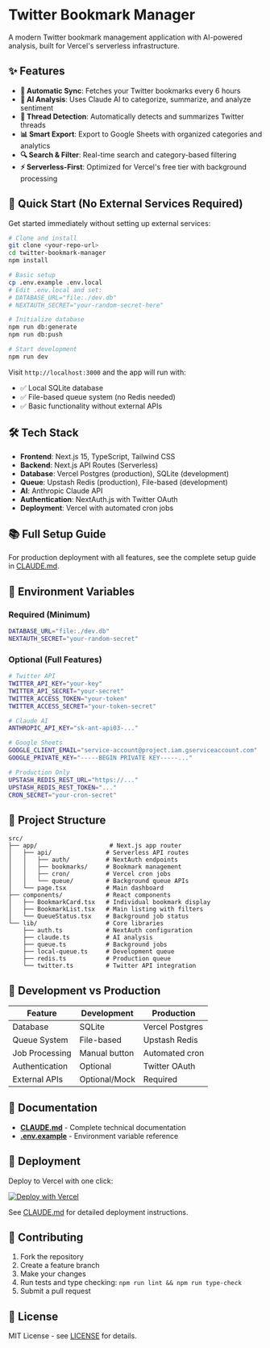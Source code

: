 # Twitter Bookmark Manager

A modern Twitter bookmark management application with AI-powered analysis, built for Vercel's serverless infrastructure.

## ✨ Features

- **🔄 Automatic Sync**: Fetches your Twitter bookmarks every 6 hours
- **🧠 AI Analysis**: Uses Claude AI to categorize, summarize, and analyze sentiment
- **🧵 Thread Detection**: Automatically detects and summarizes Twitter threads
- **📊 Smart Export**: Export to Google Sheets with organized categories and analytics
- **🔍 Search & Filter**: Real-time search and category-based filtering
- **⚡ Serverless-First**: Optimized for Vercel's free tier with background processing

## 🚀 Quick Start (No External Services Required)

Get started immediately without setting up external services:

```bash
# Clone and install
git clone <your-repo-url>
cd twitter-bookmark-manager
npm install

# Basic setup
cp .env.example .env.local
# Edit .env.local and set:
# DATABASE_URL="file:./dev.db"
# NEXTAUTH_SECRET="your-random-secret-here"

# Initialize database
npm run db:generate
npm run db:push

# Start development
npm run dev
```

Visit `http://localhost:3000` and the app will run with:
- ✅ Local SQLite database
- ✅ File-based queue system (no Redis needed)
- ✅ Basic functionality without external APIs

## 🛠️ Tech Stack

- **Frontend**: Next.js 15, TypeScript, Tailwind CSS
- **Backend**: Next.js API Routes (Serverless)
- **Database**: Vercel Postgres (production), SQLite (development)
- **Queue**: Upstash Redis (production), File-based (development)
- **AI**: Anthropic Claude API
- **Authentication**: NextAuth.js with Twitter OAuth
- **Deployment**: Vercel with automated cron jobs

## 📚 Full Setup Guide

For production deployment with all features, see the complete setup guide in [CLAUDE.md](./CLAUDE.md).

## 🔧 Environment Variables

### Required (Minimum)
```bash
DATABASE_URL="file:./dev.db"
NEXTAUTH_SECRET="your-random-secret"
```

### Optional (Full Features)
```bash
# Twitter API
TWITTER_API_KEY="your-key"
TWITTER_API_SECRET="your-secret"
TWITTER_ACCESS_TOKEN="your-token"
TWITTER_ACCESS_SECRET="your-token-secret"

# Claude AI
ANTHROPIC_API_KEY="sk-ant-api03-..."

# Google Sheets
GOOGLE_CLIENT_EMAIL="service-account@project.iam.gserviceaccount.com"
GOOGLE_PRIVATE_KEY="-----BEGIN PRIVATE KEY-----..."

# Production Only
UPSTASH_REDIS_REST_URL="https://..."
UPSTASH_REDIS_REST_TOKEN="..."
CRON_SECRET="your-cron-secret"
```

## 📁 Project Structure

```
src/
├── app/                    # Next.js app router
│   ├── api/               # Serverless API routes
│   │   ├── auth/          # NextAuth endpoints
│   │   ├── bookmarks/     # Bookmark management
│   │   ├── cron/          # Vercel cron jobs
│   │   └── queue/         # Background queue APIs
│   └── page.tsx           # Main dashboard
├── components/            # React components
│   ├── BookmarkCard.tsx   # Individual bookmark display
│   ├── BookmarkList.tsx   # Main listing with filters
│   └── QueueStatus.tsx    # Background job status
└── lib/                   # Core libraries
    ├── auth.ts            # NextAuth configuration
    ├── claude.ts          # AI analysis
    ├── queue.ts           # Background jobs
    ├── local-queue.ts     # Development queue
    ├── redis.ts           # Production queue
    └── twitter.ts         # Twitter API integration
```

## 🎯 Development vs Production

| Feature | Development | Production |
|---------|-------------|------------|
| Database | SQLite | Vercel Postgres |
| Queue System | File-based | Upstash Redis |
| Job Processing | Manual button | Automated cron |
| Authentication | Optional | Twitter OAuth |
| External APIs | Optional/Mock | Required |

## 📖 Documentation

- **[CLAUDE.md](./CLAUDE.md)** - Complete technical documentation
- **[.env.example](./.env.example)** - Environment variable reference

## 🚀 Deployment

Deploy to Vercel with one click:

[![Deploy with Vercel](https://vercel.com/button)](https://vercel.com/new/clone?repository-url=https://github.com/your-username/twitter-bookmark-manager)

See [CLAUDE.md](./CLAUDE.md) for detailed deployment instructions.

## 🤝 Contributing

1. Fork the repository
2. Create a feature branch
3. Make your changes
4. Run tests and type checking: `npm run lint && npm run type-check`
5. Submit a pull request

## 📄 License

MIT License - see [LICENSE](LICENSE) for details.

